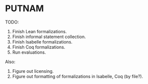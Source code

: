 # PUTNAM

TODO:
1. Finish Lean formalizations.
2. Finish informal statement collection.
3. Finish Isabelle formalizations.
4. Finish Coq formalizations.
5. Run evaluations.

Also:
1. Figure out licensing.
2. Figure out formatting of formalizations in Isabelle, Coq (by file?).